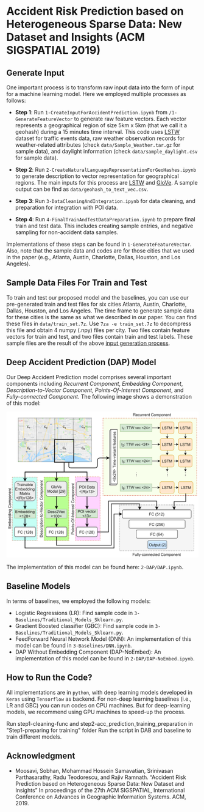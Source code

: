 # Accident Risk Prediction based on Heterogeneous Sparse Data: New Dataset and Insights (ACM SIGSPATIAL 2019)

## Generate Input
One important process is to transform raw input data into the form of input for a machine learning model. Here we employed multiple processes as follows:

* __Step 1__: Run `1-CreateInputForAccidentPrediction.ipynb` from `/1-GenerateFeatureVector` to generate raw feature vectors. Each vector represents a geographical region of size 5km x 5km (that we call it a geohash) during a 15 minutes time interval. This code uses [LSTW](https://smoosavi.org/datasets/lstw) dataset for traffic events data, raw weather observation records for weather-related attributes (check `data/Sample_Weather.tar.gz` for sample data), and daylight information (check `data/sample_daylight.csv` for sample data). 

* __Step 2__: Run `2-CreateNaturalLanguageRepresentationForGeoHashes.ipynb` to generate description to vector representation for geographical regions. The main inputs for this process are [LSTW](https://smoosavi.org/datasets/lstw) and [GloVe](https://nlp.stanford.edu/projects/glove/). A sample output can be find as `data/geohash_to_text_vec.csv`. 

* __Step 3__: Run `3-DataCleaningAndIntegration.ipynb` for data cleaning, and preparation for integration with POI data. 

* __Step 4__: Run `4-FinalTrainAndTestDataPreparation.ipynb` to prepare final train and test data. This includes creating sample entries, and negative sampling for non-accident data samples. 

Implementations of these steps can be found in `1-GenerateFeatureVector`. Also, note that the sample data and codes are for those cities that we used in the paper (e.g., Atlanta, Austin, Charlotte, Dallas, Houston, and Los Angeles). 

## Sample Data Files For Train and Test
To train and test our proposed model and the baselines, you can use our pre-generated train and test files for six cities Atlanta, Austin, Charlotte, Dallas, Houston, and Los Angeles. The time frame to generate sample data for these cities is the same as what we described in our paper. You can find these files in `data/train_set.7z`. Use `7za -e train_set.7z` to decompress this file and obtain 4 numpy (.npy) files per city. Two files contain feature vectors for train and test, and two files contain train and test labels. These sample files are the result of the above [input generation process](https://github.com/mhsamavatian/DAP/blob/master/README.md#generate-input). 

## Deep Accident Prediction (DAP) Model
Our Deep Accident Prediction model comprises several important components including _Recurrent Component_, _Embedding Component_, _Description-to-Vector Component_, _Points-Of-Interest Component_, and _Fully-connected Component_. The following image shows a demonstration of this model: <center><img src="/files/dap.png" width="600"></center>

The implementation of this model can be found here: `2-DAP/DAP.ipynb`. 

## Baseline Models
In terms of baselines, we employed the following models: 

* Logistic Regressions (LR): Find sample code in `3-Baselines/Traditional_Models_Sklearn.py`. 
* Gradient Boosted classifier (GBC): Find sample code in `3-Baselines/Traditional_Models_Sklearn.py`. 
* FeedForward Neural Network Model (DNN): An implementation of this model can be found in `3-Baselines/DNN.ipynb`. 
* DAP Without Embedding Component (DAP-NoEmbed): An implementation of this model can be found in `2-DAP/DAP-NoEmbed.ipynb`. 

## How to Run the Code? 
All implementations are in `python`, with deep learning models developed in `Keras` using `Tensorflow` as backend. For non-deep learning baselines (i.e., LR and GBC) you can run codes on CPU machines. But for deep-learning models, we recommend using GPU machines to speed-up the process. 

Run step1-cleaning-func and step2-acc_prediction_training_preparation in "Step1-preparing for training" folder
Run the script in DAB and baseline to train different models. 

## Acknowledgment 
* Moosavi, Sobhan, Mohammad Hossein Samavatian, Srinivasan Parthasarathy, Radu Teodorescu, and Rajiv Ramnath. “Accident Risk Prediction based on Heterogeneous Sparse Data: New Dataset and Insights” In proceedings of the 27th ACM SIGSPATIAL, International Conference on Advances in Geographic Information Systems. ACM, 2019. 
